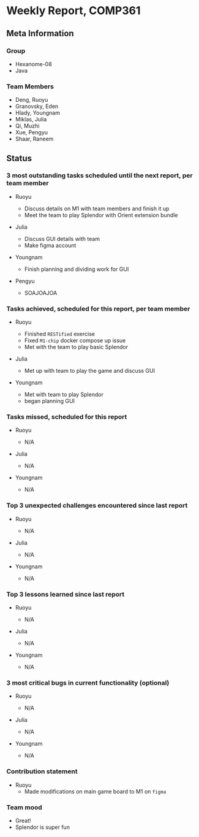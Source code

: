 # Weekly Report, COMP361

## Meta Information

### Group

 * Hexanome-08
 * Java

### Team Members

 * Deng, Ruoyu
 * Granovsky, Eden
 * Hlady, Youngnam
 * Miklas, Julia
 * Qi, Muzhi
 * Xue, Pengyu
 * Shaar, Raneem

## Status

### 3 most outstanding tasks scheduled until the next report, per team member

 * Ruoyu
    * Discuss details on M1 with team members and finish it up
    * Meet the team to play Splendor with Orient extension bundle

 * Julia
    * Discuss GUI details with team
    * Make figma account

* Youngnam
    * Finish planning and dividing work for GUI 
    
* Pengyu
    * SOAJOAJOA
### Tasks achieved, scheduled for this report, per team member

 * Ruoyu
    * Finished `RESTified` exercise
    * Fixed `M1-chip` docker compose up issue
    * Met with the team to play basic Splendor

  * Julia
    * Met up with team to play the game and discuss GUI

  * Youngnam
    * Met with team to play Splendor
    * began planning GUI

### Tasks missed, scheduled for this report

 * Ruoyu
    * N/A

 * Julia
    * N/A

 * Youngnam
    * N/A

### Top 3 unexpected challenges encountered since last report

 * Ruoyu
    * N/A

 * Julia
    * N/A

 * Youngnam
    * N/A

### Top 3 lessons learned since last report

 * Ruoyu
    * N/A

 * Julia
    * N/A

 * Youngnam
    * N/A
    
### 3 most critical bugs in current functionality (optional)

 * Ruoyu
    * N/A

 * Julia
    * N/A

 * Youngnam
    * N/A

### Contribution statement

 * Ruoyu
    * Made modifications on main game board to M1 on `figma`

### Team mood

 * Great!
 * Splendor is super fun
